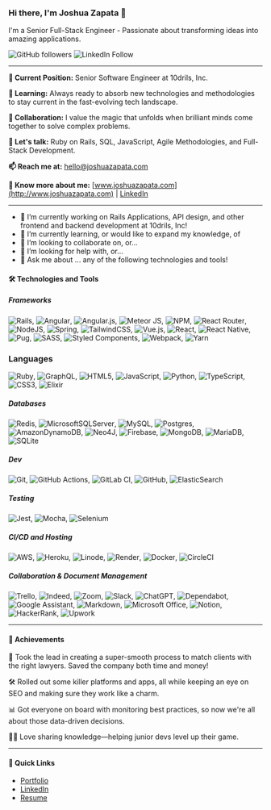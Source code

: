 <!--
**joshuazap/joshuazap** is a ✨ _special_ ✨ repository because its `README.md` (this file) appears on your GitHub profile.

Here are some ideas to get you started:

- 🔭 I’m currently working on ...
- 🌱 I’m currently learning ...
- 👯 I’m looking to collaborate on ...
- 🤔 I’m looking for help with ...
- 💬 Ask me about ...
- 📫 How to reach me: ...
- 😄 Pronouns: ...
- ⚡ Fun fact: ...
-->

### Hi there, I'm Joshua Zapata 👋

I'm a Senior Full-Stack Engineer - Passionate about transforming ideas into amazing applications.

![GitHub followers](https://img.shields.io/github/followers/joshuazap?label=Follow&style=social) ![LinkedIn Follow](https://img.shields.io/badge/-LinkedIn-blue?style=flat-square&logo=Linkedin&logoColor=white&link=https://www.linkedin.com/in/joshuazapata)

---

**🔭 Current Position:** Senior Software Engineer at 10drils, Inc.

**🌱 Learning:** Always ready to absorb new technologies and methodologies to stay current in the fast-evolving tech landscape.

**👯 Collaboration:** I value the magic that unfolds when brilliant minds come together to solve complex problems.

**💬 Let's talk:** Ruby on Rails, SQL, JavaScript, Agile Methodologies, and Full-Stack Development.

**📫 Reach me at:** hello@joshuazapata.com

**📄 Know more about me:** [www.joshuazapata.com](http://www.joshuazapata.com) | [LinkedIn](https://www.linkedin.com/in/joshuazapata)

---
- 🔭 I’m currently working on Rails Applications, API design, and other frontend and backend development at 10drils, Inc!
- 🌱 I’m currently learning, or would like to expand my knowledge, of 
- 👯 I’m looking to collaborate on, or...
- 🤔 I’m looking for help with, or...
- 💬 Ask me about ... any of the following technologies and tools!

#### 🛠️ Technologies and Tools
##### Frameworks
![Rails](https://img.shields.io/badge/rails-%23CC0000.svg?style=flat&logo=ruby-on-rails&logoColor=white), ![Angular](https://img.shields.io/badge/angular-%23DD0031.svg?style=flat&logo=angular&logoColor=white), ![Angular.js](https://img.shields.io/badge/angular.js-%23E23237.svg?style=flat&logo=angularjs&logoColor=white), ![Meteor JS](https://img.shields.io/badge/meteorjs-%23d74c4c.svg?style=flat&logo=meteor&logoColor=white), ![NPM](https://img.shields.io/badge/NPM-%23CB3837.svg?style=flat&logo=npm&logoColor=white), ![React Router](https://img.shields.io/badge/React_Router-CA4245?style=flat&logo=react-router&logoColor=white), ![NodeJS](https://img.shields.io/badge/node.js-6DA55F?style=flat&logo=node.js&logoColor=white), ![Spring](https://img.shields.io/badge/spring-%236DB33F.svg?style=flat&logo=spring&logoColor=white), ![TailwindCSS](https://img.shields.io/badge/tailwindcss-%2338B2AC.svg?style=flat&logo=tailwind-css&logoColor=white), ![Vue.js](https://img.shields.io/badge/vuejs-%2335495e.svg?style=flat&logo=vuedotjs&logoColor=%234FC08D), ![React](https://img.shields.io/badge/react-%2320232a.svg?style=flat&logo=react&logoColor=%2361DAFB), ![React Native](https://img.shields.io/badge/react_native-%2320232a.svg?style=flat&logo=react&logoColor=%2361DAFB), ![Pug](https://img.shields.io/badge/Pug-FFF?style=flat&logo=pug&logoColor=A86454), ![SASS](https://img.shields.io/badge/SASS-hotpink.svg?style=flat&logo=SASS&logoColor=white), ![Styled Components](https://img.shields.io/badge/styled--components-DB7093?style=flat&logo=styled-components&logoColor=white), ![Webpack](https://img.shields.io/badge/webpack-%238DD6F9.svg?style=flat&logo=webpack&logoColor=black), ![Yarn](https://img.shields.io/badge/yarn-%232C8EBB.svg?style=flat&logo=yarn&logoColor=white)
### Languages
![Ruby](https://img.shields.io/badge/ruby-%23CC342D.svg?style=flat&logo=ruby&logoColor=white), ![GraphQL](https://img.shields.io/badge/-GraphQL-E10098?style=flat&logo=graphql&logoColor=white), ![HTML5](https://img.shields.io/badge/html5-%23E34F26.svg?style=flat&logo=html5&logoColor=white), ![JavaScript](https://img.shields.io/badge/javascript-%23323330.svg?style=flat&logo=javascript&logoColor=%23F7DF1E), ![Python](https://img.shields.io/badge/python-3670A0?style=flat&logo=python&logoColor=ffdd54), ![TypeScript](https://img.shields.io/badge/typescript-%23007ACC.svg?style=flat&logo=typescript&logoColor=white), ![CSS3](https://img.shields.io/badge/css3-%231572B6.svg?style=flat&logo=css3&logoColor=white), ![Elixir](https://img.shields.io/badge/elixir-%234B275F.svg?style=flat&logo=elixir&logoColor=white)
##### Databases
![Redis](https://img.shields.io/badge/redis-%23DD0031.svg?style=flat&logo=redis&logoColor=white), ![MicrosoftSQLServer](https://img.shields.io/badge/Microsoft%20SQL%20Server-CC2927?style=flat&logo=microsoft%20sql%20server&logoColor=white), ![MySQL](https://img.shields.io/badge/mysql-%2300f.svg?style=flat&logo=mysql&logoColor=white), ![Postgres](https://img.shields.io/badge/postgres-%23316192.svg?style=flat&logo=postgresql&logoColor=white), ![AmazonDynamoDB](https://img.shields.io/badge/Amazon%20DynamoDB-4053D6?style=flat&logo=Amazon%20DynamoDB&logoColor=white), ![Neo4J](https://img.shields.io/badge/Neo4j-008CC1?style=flat&logo=neo4j&logoColor=white), ![Firebase](https://img.shields.io/badge/Firebase-039BE5?style=flat&logo=Firebase&logoColor=white), ![MongoDB](https://img.shields.io/badge/MongoDB-%234ea94b.svg?style=flat&logo=mongodb&logoColor=white), ![MariaDB](https://img.shields.io/badge/MariaDB-003545?style=flat&logo=mariadb&logoColor=white), ![SQLite](https://img.shields.io/badge/sqlite-%2307405e.svg?style=flat&logo=sqlite&logoColor=white)
##### Dev
![Git](https://img.shields.io/badge/git-%23F05033.svg?style=flat&logo=git&logoColor=white), ![GitHub Actions](https://img.shields.io/badge/github%20actions-%232671E5.svg?style=flat&logo=githubactions&logoColor=white), ![GitLab CI](https://img.shields.io/badge/gitlab%20ci-%23181717.svg?style=flat&logo=gitlab&logoColor=white), ![GitHub](https://img.shields.io/badge/github-%23121011.svg?style=flat&logo=github&logoColor=white), ![ElasticSearch](https://img.shields.io/badge/-ElasticSearch-005571?style=flat&logo=elasticsearch)
##### Testing
![Jest](https://img.shields.io/badge/-jest-%23C21325?style=flat&logo=jest&logoColor=white), ![Mocha](https://img.shields.io/badge/-mocha-%238D6748?style=flat&logo=mocha&logoColor=white), ![Selenium](https://img.shields.io/badge/-selenium-%43B02A?style=flat&logo=selenium&logoColor=white)
##### CI/CD and Hosting
![AWS](https://img.shields.io/badge/AWS-%23FF9900.svg?style=flat&logo=amazon-aws&logoColor=white), ![Heroku](https://img.shields.io/badge/heroku-%23430098.svg?style=flat&logo=heroku&logoColor=white), ![Linode](https://img.shields.io/badge/linode-00A95C?style=flat&logo=linode&logoColor=white), ![Render](https://img.shields.io/badge/Render-%46E3B7.svg?style=flat&logo=render&logoColor=white), ![Docker](https://img.shields.io/badge/docker-%230db7ed.svg?style=flat&logo=docker&logoColor=white), ![CircleCI](https://img.shields.io/badge/circle%20ci-%23161616.svg?style=flat&logo=circleci&logoColor=white)
##### Collaboration & Document Management
![Trello](https://img.shields.io/badge/Trello-%23026AA7.svg?style=flat&logo=Trello&logoColor=white), ![Indeed](https://img.shields.io/badge/indeed-003A9B?style=flat&logo=indeed&logoColor=white), ![Zoom](https://img.shields.io/badge/Zoom-2D8CFF?style=flat&logo=zoom&logoColor=white), ![Slack](https://img.shields.io/badge/Slack-4A154B?style=flat&logo=slack&logoColor=white), ![ChatGPT](https://img.shields.io/badge/chatGPT-74aa9c?style=flat&logo=openai&logoColor=white), ![Dependabot](https://img.shields.io/badge/dependabot-025E8C?style=flat&logo=dependabot&logoColor=white), ![Google Assistant](https://img.shields.io/badge/google%20assistant-4285F4?style=flat&logo=google%20assistant&logoColor=white), ![Markdown](https://img.shields.io/badge/markdown-%23000000.svg?style=flat&logo=markdown&logoColor=white), ![Microsoft Office](https://img.shields.io/badge/Microsoft_Office-D83B01?style=flat&logo=microsoft-office&logoColor=white), ![Notion](https://img.shields.io/badge/Notion-%23000000.svg?style=flat&logo=notion&logoColor=white), ![HackerRank](https://img.shields.io/badge/-Hackerrank-2EC866?style=flat&logo=HackerRank&logoColor=white), ![Upwork](https://img.shields.io/badge/UpWork-6FDA44?style=flat&logo=Upwork&logoColor=white)


---

#### 🌟 Achievements

🚀 Took the lead in creating a super-smooth process to match clients with the right lawyers. Saved the company both time and money!

🛠️ Rolled out some killer platforms and apps, all while keeping an eye on SEO and making sure they work like a charm.

📊 Got everyone on board with monitoring best practices, so now we're all about those data-driven decisions.

👨‍🏫 Love sharing knowledge—helping junior devs level up their game.

---

#### 🔗 Quick Links

- [Portfolio](http://www.joshuazapata.com)
- [LinkedIn](https://www.linkedin.com/in/joshuazapata)
- [Resume](http://www.joshuazapata.com/resume)

<!--
---

#### 🔗 Quick Links

- [Portfolio](http://www.joshuazapata.com)
- [LinkedIn](https://www.linkedin.com/in/joshuazapata)
- [Resume](http://www.joshuazapata.com/resume)

---

#### 📚 Continuous Learning

- Full Stack Software Development Apprenticeship from Bloc.io
- B.S. in Industrial Organizational Psychology from the University of California, Berkeley
- Philosophy studies, Chaffey College
-->
